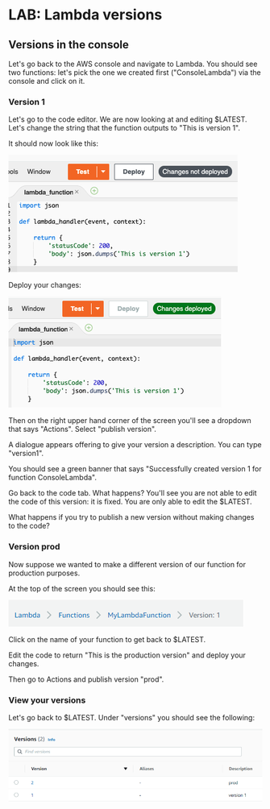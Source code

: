 # LAB: Lambda versions

## Versions in the console

Let's go back to the AWS console and navigate to Lambda. You should see two functions: let's pick the one we created first ("ConsoleLambda") via the console and click on it.&#x20;

### Version 1

Let's go to the code editor. We are now looking at and editing $LATEST. Let's change the string that the function outputs to "This is version 1".&#x20;

It should now look like this:

![version 1](<../../.gitbook/assets/image (225).png>)

Deploy your changes:

![changes deployed](<../../.gitbook/assets/image (366).png>)

Then on the right upper hand corner of the screen you'll see a dropdown that says "Actions". Select  "publish version".

A dialogue appears offering to give your version a description. You can type "version1".

You should see a green banner that says "Successfully created version 1 for function ConsoleLambda".

Go back to the code tab. What happens? You'll see you are not able to edit the code of this version: it is fixed. You are only able to edit the $LATEST.

What happens if you try to publish a new version without making changes to the code?&#x20;

### Version prod

Now suppose we wanted to make a different version of our function for production purposes.&#x20;

At the top of the screen you should see this:

![](<../../.gitbook/assets/image (356).png>)

Click on the name of your function to get back to $LATEST.

Edit the code to return "This is the production version" and deploy your changes.&#x20;

Then go to Actions and publish version "prod".&#x20;

### View your versions

Let's go back to $LATEST. Under "versions" you should see the following:

![Versions list](<../../.gitbook/assets/image (182).png>)
